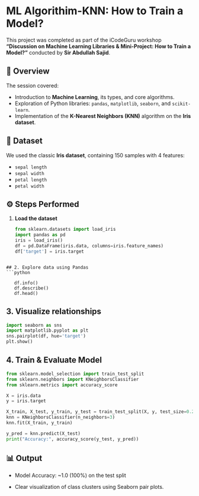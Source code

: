 # ML Algorithim-KNN: How to Train a Model?

This project was completed as part of the iCodeGuru workshop **“Discussion on Machine Learning Libraries & Mini-Project: How to Train a Model?”** conducted by **Sir Abdullah Sajid**.

## 📘 Overview
The session covered:
- Introduction to **Machine Learning**, its types, and core algorithms.
- Exploration of Python libraries: `pandas`, `matplotlib`, `seaborn`, and `scikit-learn`.
- Implementation of the **K-Nearest Neighbors (KNN)** algorithm on the **Iris dataset**.

## 🧠 Dataset
We used the classic **Iris dataset**, containing 150 samples with 4 features:
- `sepal length`
- `sepal width`
- `petal length`
- `petal width`

## ⚙️ Steps Performed
1. **Load the dataset**
   ``` python
   from sklearn.datasets import load_iris
   import pandas as pd
   iris = load_iris()
   df = pd.DataFrame(iris.data, columns=iris.feature_names)
   df['target'] = iris.target
```

## 2. Explore data using Pandas
```python

   df.info()
   df.describe()
   df.head()
```

## 3. Visualize relationships
```python
import seaborn as sns
import matplotlib.pyplot as plt
sns.pairplot(df, hue='target')
plt.show()
```

## 4. Train & Evaluate Model
```python
from sklearn.model_selection import train_test_split
from sklearn.neighbors import KNeighborsClassifier
from sklearn.metrics import accuracy_score

X = iris.data
y = iris.target

X_train, X_test, y_train, y_test = train_test_split(X, y, test_size=0.2, random_state=42)
knn = KNeighborsClassifier(n_neighbors=3)
knn.fit(X_train, y_train)

y_pred = knn.predict(X_test)
print("Accuracy:", accuracy_score(y_test, y_pred))
```

## 📊 Output

- Model Accuracy: ~1.0 (100%) on the test split

- Clear visualization of class clusters using Seaborn pair plots.

   
